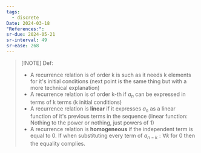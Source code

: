 ```yaml
---
tags:
  - discrete
Date: 2024-03-18
"References:": 
sr-due: 2024-05-21
sr-interval: 49
sr-ease: 268
---
```

> [!NOTE] Def: 
> + A recurrence relation is of order k is such as it needs k elements for it's initial conditions (next point is the same thing but with a more technical explanation)
> + A recurrence relation is of order k-th if $a_n$ can be expressed in terms of k terms (k initial conditions)
> + A recurrence relation is **linear** if it expresses $a_n$ as a linear function of it's previous terms in the sequence (linear function: Nothing to the power or nothing, just powers of 1)
> + A recurrence relation is **homogeneous** if the independent term is equal to 0. If when substituting every term of $a_{n-k} : \forall k$ for 0 then the equality complies. 


